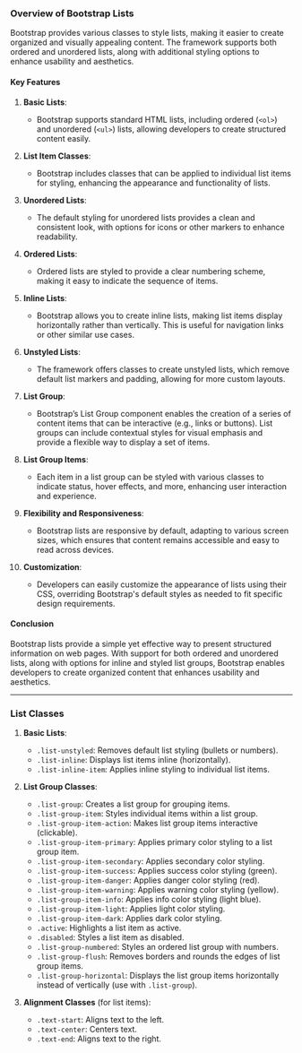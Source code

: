 
### **Overview of Bootstrap Lists**

Bootstrap provides various classes to style lists, making it easier to create organized and visually appealing content. The framework supports both ordered and unordered lists, along with additional styling options to enhance usability and aesthetics.

#### **Key Features**

1. **Basic Lists**:
   - Bootstrap supports standard HTML lists, including ordered (`<ol>`) and unordered (`<ul>`) lists, allowing developers to create structured content easily.

2. **List Item Classes**:
   - Bootstrap includes classes that can be applied to individual list items for styling, enhancing the appearance and functionality of lists.

3. **Unordered Lists**:
   - The default styling for unordered lists provides a clean and consistent look, with options for icons or other markers to enhance readability.

4. **Ordered Lists**:
   - Ordered lists are styled to provide a clear numbering scheme, making it easy to indicate the sequence of items.

5. **Inline Lists**:
   - Bootstrap allows you to create inline lists, making list items display horizontally rather than vertically. This is useful for navigation links or other similar use cases.

6. **Unstyled Lists**:
   - The framework offers classes to create unstyled lists, which remove default list markers and padding, allowing for more custom layouts.

7. **List Group**:
   - Bootstrap’s List Group component enables the creation of a series of content items that can be interactive (e.g., links or buttons). List groups can include contextual styles for visual emphasis and provide a flexible way to display a set of items.

8. **List Group Items**:
   - Each item in a list group can be styled with various classes to indicate status, hover effects, and more, enhancing user interaction and experience.

9. **Flexibility and Responsiveness**:
   - Bootstrap lists are responsive by default, adapting to various screen sizes, which ensures that content remains accessible and easy to read across devices.

10. **Customization**:
    - Developers can easily customize the appearance of lists using their CSS, overriding Bootstrap's default styles as needed to fit specific design requirements.

#### **Conclusion**

Bootstrap lists provide a simple yet effective way to present structured information on web pages. With support for both ordered and unordered lists, along with options for inline and styled list groups, Bootstrap enables developers to create organized content that enhances usability and aesthetics.


---

### **List Classes**

1. **Basic Lists**:
   - `.list-unstyled`: Removes default list styling (bullets or numbers).
   - `.list-inline`: Displays list items inline (horizontally).
   - `.list-inline-item`: Applies inline styling to individual list items.

2. **List Group Classes**:
   - `.list-group`: Creates a list group for grouping items.
   - `.list-group-item`: Styles individual items within a list group.
   - `.list-group-item-action`: Makes list group items interactive (clickable).
   - `.list-group-item-primary`: Applies primary color styling to a list group item.
   - `.list-group-item-secondary`: Applies secondary color styling.
   - `.list-group-item-success`: Applies success color styling (green).
   - `.list-group-item-danger`: Applies danger color styling (red).
   - `.list-group-item-warning`: Applies warning color styling (yellow).
   - `.list-group-item-info`: Applies info color styling (light blue).
   - `.list-group-item-light`: Applies light color styling.
   - `.list-group-item-dark`: Applies dark color styling.
   - `.active`: Highlights a list item as active.
   - `.disabled`: Styles a list item as disabled.
   - `.list-group-numbered`: Styles an ordered list group with numbers.
   - `.list-group-flush`: Removes borders and rounds the edges of list group items.
   - `.list-group-horizontal`: Displays the list group items horizontally instead of vertically (use with `.list-group`).

3. **Alignment Classes** (for list items):
   - `.text-start`: Aligns text to the left.
   - `.text-center`: Centers text.
   - `.text-end`: Aligns text to the right.

